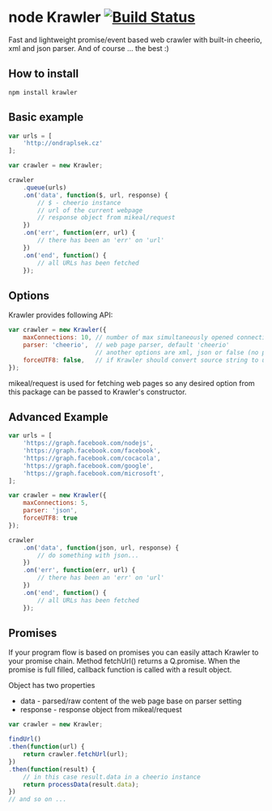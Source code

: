 # node Krawler [![Build Status](https://travis-ci.org/ondrs/node-krawler.png?branch=master)](https://travis-ci.org/ondrs/node-krawler)

Fast and lightweight promise/event based web crawler with built-in cheerio, xml and json parser.
And of course ... the best :)

## How to install
```
npm install krawler
```

## Basic example

```javascript
var urls = [
    'http://ondraplsek.cz'
];

var crawler = new Krawler;

crawler
    .queue(urls)
    .on('data', function($, url, response) {
        // $ - cheerio instance
        // url of the current webpage
        // response object from mikeal/request
    })
    .on('err', function(err, url) {
        // there has been an 'err' on 'url'
    })
    .on('end', function() {
        // all URLs has been fetched
    });
```


## Options

Krawler provides following API:

```javascript
var crawler = new Krawler({
    maxConnections: 10, // number of max simultaneously opened connections, default 10
    parser: 'cheerio',  // web page parser, default 'cheerio'
                        // another options are xml, json or false (no parser will be used, raw data will be returned)
    forceUTF8: false,   // if Krawler should convert source string to utf8, default false
});
```

mikeal/request is used for fetching web pages so any desired option from this package can be passed to Krawler's constructor.

## Advanced Example

```javascript
var urls = [
    'https://graph.facebook.com/nodejs',
    'https://graph.facebook.com/facebook',
    'https://graph.facebook.com/cocacola',
    'https://graph.facebook.com/google',
    'https://graph.facebook.com/microsoft',
];

var crawler = new Krawler({
    maxConnections: 5,
    parser: 'json',
    forceUTF8: true
});

crawler
    .on('data', function(json, url, response) {
        // do something with json...
    })
    .on('err', function(err, url) {
        // there has been an 'err' on 'url'
    })
    .on('end', function() {
        // all URLs has been fetched
    });
```


## Promises

If your program flow is based on promises you can easily attach Krawler to your promise chain.
Method fetchUrl() returns a Q.promise. When the promise is full filled, callback function is called with a result object.

Object has two properties

* data - parsed/raw content of the web page base on parser setting
* response - response object from mikeal/request


```javascript
var crawler = new Krawler;

findUrl()
.then(function(url) {
    return crawler.fetchUrl(url);
})
.then(function(result) {
    // in this case result.data in a cheerio instance
    return processData(result.data);
})
// and so on ...

